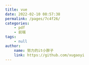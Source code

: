 ```yaml
---
title: vue
date: 2022-02-10 08:57:38
permalink: /pages/7c4f26/
categories:
    - pdf
    - 前端
tags:
    - null
author:
    name: 努力的it小胖子
    link: https://github.com/xugaoyi
---
```

